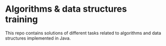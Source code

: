 # Algorithms & data structures training

This repo contains solutions of different tasks related to algorithms and data structures implemented in Java.
